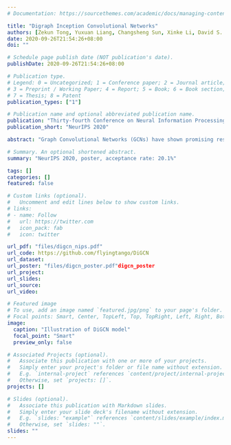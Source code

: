 ```yaml
---
# Documentation: https://sourcethemes.com/academic/docs/managing-content/

title: "Digraph Inception Convolutional Networks"
authors: [Zekun Tong, Yuxuan Liang, Changsheng Sun, Xinke Li, David S. Rosenblum, Andrew Lim]
date: 2020-09-26T21:54:26+08:00
doi: ""

# Schedule page publish date (NOT publication's date).
publishDate: 2020-09-26T21:54:26+08:00

# Publication type.
# Legend: 0 = Uncategorized; 1 = Conference paper; 2 = Journal article;
# 3 = Preprint / Working Paper; 4 = Report; 5 = Book; 6 = Book section;
# 7 = Thesis; 8 = Patent
publication_types: ["1"]

# Publication name and optional abbreviated publication name.
publication: "Thirty-fourth Conference on Neural Information Processing Systems"
publication_short: "NeurIPS 2020"

abstract: "Graph Convolutional Networks (GCNs) have shown promising results in modeling graph-structured data. However, they have difficulty with processing digraphs because of two reasons: 1) transforming directed to undirected graph to guarantee the symmetry of graph Laplacian is not reasonable since it not only misleads message passing scheme to aggregate incorrect weights but also deprives the unique characteristics of digraph structure; 2) due to the fixed receptive field in each layer, GCNs fail to obtain multi-scale features that can boost their performance. In this paper, we theoretically extend spectral-based graph convolution to digraphs and derive a simplified form using personalized PageRank. Specifically, we present the Digraph Inception Convolutional Networks (DiGCN) which utilizes digraph convolution and kth-order proximity to achieve larger receptive fields and learn multi-scale features in digraphs. We empirically show that DiGCN can encode more structural information from digraphs than GCNs and help achieve better performance when generalized to other models. Moreover, experiments on various benchmarks demonstrate its superiority against the state-of-the-art methods."

# Summary. An optional shortened abstract.
summary: "NeurIPS 2020, poster, acceptance rate: 20.1%"

tags: []
categories: []
featured: false

# Custom links (optional).
#   Uncomment and edit lines below to show custom links.
# links:
# - name: Follow
#   url: https://twitter.com
#   icon_pack: fab
#   icon: twitter

url_pdf: "files/digcn_nips.pdf"
url_code: https://github.com/flyingtango/DiGCN
url_dataset:
url_poster: "files/digcn_poster.pdf"digcn_poster
url_project:
url_slides:
url_source:
url_video:

# Featured image
# To use, add an image named `featured.jpg/png` to your page's folder. 
# Focal points: Smart, Center, TopLeft, Top, TopRight, Left, Right, BottomLeft, Bottom, BottomRight.
image:
  caption: "Illustration of DiGCN model"
  focal_point: "Smart"
  preview_only: false

# Associated Projects (optional).
#   Associate this publication with one or more of your projects.
#   Simply enter your project's folder or file name without extension.
#   E.g. `internal-project` references `content/project/internal-project/index.md`.
#   Otherwise, set `projects: []`.
projects: []

# Slides (optional).
#   Associate this publication with Markdown slides.
#   Simply enter your slide deck's filename without extension.
#   E.g. `slides: "example"` references `content/slides/example/index.md`.
#   Otherwise, set `slides: ""`.
slides: ""
---
```

